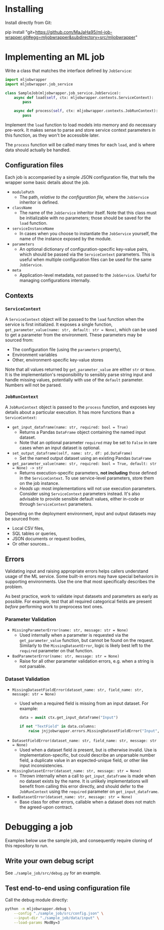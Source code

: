 
# Installing

Install directly from Git:

pip install "git+https://github.com/MaJaHa95/ml-job-wrapper.git#egg=mljobwrapper&subdirectory=src/mljobwrapper"

# Implementing an ML job

Write a class that matches the interface defined by `JobService`:

```python
import mljobwrapper
import mljobwrapper.job_service

class SampleJob(mljobwrapper.job_service.JobService):
    async def load(self, ctx: mljobwrapper.contexts.ServiceContext):
        pass

    async def process(self, ctx: mljobwrapper.contexts.JobRunContext):
        pass
```

Implement the `load` function to load models into memory and do necessary pre-work. It makes sense to parse and store service context parameters in this function, as they won't be accessible later.

The `process` function will be called many times for each `load`, and is where data should actually be handled.

## Configuration files

Each job is accompanied by a simple JSON configuration file, that tells the wrapper some basic details about the job.

* `modulePath`
  * The path, _relative to the configuration file,_ where the `JobService` inheritor is defined.
* `className`
  * The name of the `JobService` inheritor itself. Note that this class must be initializable with no parameters; those should be saved for the `load` function.
* `serviceInstanceName`
  * In cases when you choose to instantiate the `JobService` yourself, the name of the instance exposed by the module.
* `parameters`
  * An optional dictionary of configuration-specific key-value pairs, which should be passed via the `ServiceContext` parameters. This is useful when multiple configuration files can be used for the same `JobService`.
* `meta`
  * Application-level metadata, not passed to the `JobService`. Useful for managing configurations internally.

## Contexts

### `ServiceContext`

A `ServiceContext` object will be passed to the `load` function when the service is first initialized. It exposes a single function, `get_parameter_value(name: str, default: str = None)`, which can be used to get a parameter from the environment. These parameters may be sourced from:
* The configuration file (using the `parameters` property), 
* Environment variables
* Other, environment-specific key-value stores

Note that all values returned by `get_parameter_value` are either `str` or `None`. It is the implementation's responsibility to sensibly parse string input and handle missing values, potentially with use of the `default` parameter. Numbers will not be parsed.

### `JobRunContext`

A `JobRunContext` object is passed to the `process` function, and exposes key details about a particular execution. It has more functions than a `ServiceContext`:

* `get_input_dataframe(name: str, required: bool = True)`
  * Returns a Pandas `DataFrame` object containing the named input dataset.
  * Note that an optional parameter `required` may be set to `False` in rare cases when an input dataset is optional.
* `set_output_dataframe(self, name: str, df: pd.DataFrame)`
  * Set the named output dataset using an existing Pandas `DataFrame`
* `get_parameter_value(name: str, required: bool = True, default: str = None) -> str`
  * Returns execution-specific parameters, **not including** those defined in the `ServiceContext`. To use service-level parameters, store them on the job instance.
  * _Heads up:_ most implementations will not use execution parameters. Consider using `ServiceContext` parameters instead. It's also advisable to provide sensible default values, either in-code or through `ServiceContext` parameters.

Depending on the deployment environment, input and output datasets may be sourced from:
* Local CSV files,
* SQL tables or queries,
* JSON documents or request bodies,
* Or other sources...

## Errors

Validating input and raising appropriate errors helps callers understand usage of the ML service. Some built-in errors may have special behaviors in supporting environments. Use the one that most specifically describes the problem.

As best practice, work to validate input datasets and parameters as early as possible. For example, test that all required categorical fields are present _before_ performing work to preprocess text ones.

### Parameter Validation

* `MissingParameterError(name: str, message: str = None)`
  * Used internally when a parameter is requested via the `get_parameter_value` function, but cannot be found on the request. Similarly to the `MissingDatasetError`, logic is likely best left to the `required` parameter on that function.
* `BadParameterError(name: str, message: str = None)`
  * Raise for all other parameter validation errors, e.g. when a string is not parsable.

### Dataset Validation

* `MissingDatasetFieldError(dataset_name: str, field_name: str, message: str = None)`
  * Used when a required field is missing from an input dataset. For example:

    ```python
    data = await ctx.get_input_dataframe("Input")

    if not "TextField" in data.columns:
        raise jnjjobwrapper.errors.MissingDatasetFieldError("Input", "TextField")
    ```
* `DatasetFieldError(dataset_name: str, field_name: str, message: str = None)`
  * Used when a dataset field _is_ present, but is otherwise invalid. Use is implementation-specific, but could describe an unparsable number field, a duplicate value in an expected-unique field, or other like input inconsistencies.
* `MissingDatasetError(dataset_name: str, message: str = None)`
  * Thrown internally when a call to `get_input_dataframe` is made when no dataset exists by the name. It is unlikely implementations will benefit from calling this error directly, and should defer to the `JobRunContext` using the `required` parameter on `get_input_dataframe`.
* `BadDatasetError(dataset_name: str, message: str = None)`
  * Base class for other errors, callable when a dataset does not match the agreed-upon contract.


# Debugging a job

Examples below use the sample job, and consequently require cloning of this repository to run.

## Write your own debug script

See `./sample_job/src/debug.py` for an example.

## Test end-to-end using configuration file

Call the debug module directly:

```bash
python -m mljobwrapper.debug \
    --config "./sample_job/src/config.json" \
    --input-dir "./sample_job/data/input" \
    --load-params ModBy=3
```
